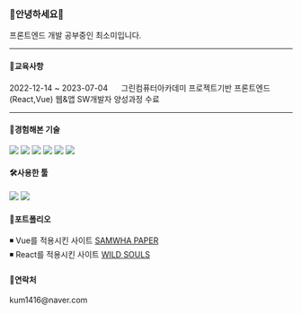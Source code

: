 ### 🤗안녕하세요🤗
프론트엔드 개발 공부중인 최소미입니다.
<hr>
<h4>🌱교육사항</h4> 2022-12-14 ~ 2023-07-04 &nbsp;&nbsp;&nbsp;&nbsp; 그린컴퓨터아카데미 프로젝트기반 프론트엔드(React,Vue) 웹&앱 SW개발자 양성과정 수료
<hr>

<h4>📖경험해본 기술</h4>
<div>
	<img src="https://img.shields.io/badge/HTML5-E34F26?style=flat&logo=HTML5&logoColor=white" />
	<img src="https://img.shields.io/badge/CSS3-1572B6?style=flat&logo=CSS3&logoColor=white" />
	<img src="https://img.shields.io/badge/JavaScript-F7DF1E?style=flat&logo=JavaScript&logoColor=white" />
	<img src="https://img.shields.io/badge/jQuery-0769AD?style=flat&logo=jQuery&logoColor=white" />
	<img src="https://img.shields.io/badge/Vue.js-4FC08D?style=flat&logo=Vue.js&logoColor=white" />
	<img src="https://img.shields.io/badge/React-61DAFB?style=flat&logo=React&logoColor=white" />
</div>

<h4>🛠사용한 툴</h4>
<div>
	<img src="https://img.shields.io/badge/Visual Studio Code-007ACC?style=flat&logo=Visual Studio Code&logoColor=white" />
	<img src="https://img.shields.io/badge/GitHub-181717?style=flat&logo=GitHub&logoColor=white" />
</div>

<h4>🌵포트폴리오</h4>
 ◾ Vue를 적용시킨 사이트 <a href="https://kum1416.github.io/FED_PJ_WBS_SOMI/02.%EB%AA%A8%EB%B0%94%EC%9D%BC%EC%9B%B9&%EC%95%B1%ED%94%84%EB%A1%9C%EC%A0%9D%ED%8A%B8/03.%EA%B5%AC%ED%98%84%EC%86%8C%EC%8A%A4/index.html">SAMWHA PAPER</a>
</br>
 ◾ React를 적용시킨 사이트 <a href="[링크](https://kum1416.github.io/FED_PJ_WBS_SOMI/03.SPA%ED%94%84%EB%A1%9C%EC%A0%9D%ED%8A%B8/03.%EA%B5%AC%ED%98%84%EC%86%8C%EC%8A%A4/spa-app/public/index.html)">WILD SOULS</a>

<h4>🌻연락처</h4>
kum1416@naver.com



<!--
**kum1416/kum1416** is a ✨ _special_ ✨ repository because its `README.md` (this file) appears on your GitHub profile.

Here are some ideas to get you started:

- 🔭 I’m currently working on ...
- 🌱 I’m currently learning ...
- 👯 I’m looking to collaborate on ...
- 🤔 I’m looking for help with ...
- 💬 Ask me about ...
- 📫 How to reach me: ...
- 😄 Pronouns: ...
- ⚡ Fun fact: ...
-->
